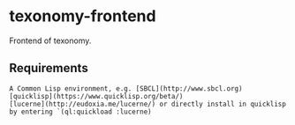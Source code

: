 # texonomy-frontend
Frontend of texonomy.

## Requirements

    A Common Lisp environment, e.g. [SBCL](http://www.sbcl.org)
    [quicklisp](https://www.quicklisp.org/beta/)
	[lucerne](http://eudoxia.me/lucerne/) or directly install in quicklisp
	by entering `(ql:quickload :lucerne)

